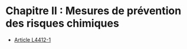 # Chapitre II : Mesures de prévention des risques chimiques

* [Article L4412-1](./LEGIARTI000018052126.md)
